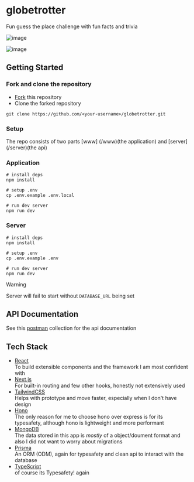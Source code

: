 # globetrotter

Fun guess the place challenge with fun facts and trivia

![image](https://github.com/user-attachments/assets/8c1aea6f-4af6-4aa4-95b7-74fbe3a8f621)

![image](https://github.com/user-attachments/assets/5f2388a5-9b36-40b7-b2bd-23db2eef3ae2)

## Getting Started

### Fork and clone the repository

- [Fork](https://github.com/mhmdsami/globetrotter/fork) this repository
- Clone the forked repository

```
git clone https://github.com/<your-username>/globetrotter.git
```

### Setup
The repo consists of two parts [www] (/www)(the application) and [server] (/server)(the api)

### Application

```
# install deps
npm install

# setup .env
cp .env.example .env.local

# run dev server
npm run dev
```

### Server

```
# install deps
npm install

# setup .env
cp .env.example .env

# run dev server
npm run dev
```
> [!WARNING]
> Server will fail to start without `DATABASE_URL` being set

## API Documentation
See this [postman](https://documenter.getpostman.com/view/28998954/2sAYkBt1sh) collection for the api documentation

## Tech Stack

- [React](https://react.dev/) <br /> To build extensible components and the framework I am most confident with
- [Next.js](https://nextjs.org/) <br /> For built-in routing and few other hooks, honestly not extensively used
- [TailwindCSS](https://tailwindcss.com/) <br /> Helps with prototype and move faster, especially when I don't have design
- [Hono](https://hono.dev/) <br /> The only reason for me to choose hono over express is for its typesafety, although hono is lightweight and more performant
- [MongoDB](https://www.mongodb.com/) <br /> The data stored in this app is _mostly_ of a object/doument format and also I did not want to worry about migrations
- [Prisma](https://www.prisma.io/) <br /> An ORM (ODM), again for typesafety and clean api to interact with the database
- [TypeScript](https://www.typescriptlang.org/) <br /> of course its Typesafety! again
